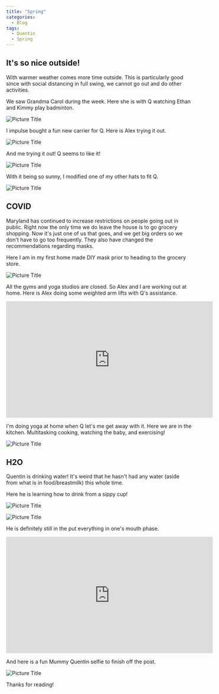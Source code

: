 ```yaml
---
title: "Spring"
categories:
  - Blog
tags:
  - Quentin
  - Spring
---
```


## It's so nice outside!
With warmer weather comes more time outside. This is particularly good since with social distancing in full swing, we cannot go out and do other activities.

We saw Grandma Carol during the week. Here she is with Q watching Ethan and Kimmy play badminton.

![Picture Title](/assets/images/badminton.jpg)

I impulse bought a fun new carrier for Q. Here is Alex trying it out.

![Picture Title](/assets/images/miniam.jpg)

And me trying it out! Q seems to like it!

![Picture Title](/assets/images/minicb.jpg)

With it being so sunny, I modified one of my other hats to fit Q.

![Picture Title](/assets/images/qhat.jpg)

## COVID
Maryland has continued to increase restrictions on people going out in public. Right now the only time we do leave the house is to go grocery shopping. Now it's just one of us that goes, and we get big orders so we don't have to go too frequently. They also have changed the recommendations regarding masks.

Here I am in my first home made DIY mask prior to heading to the grocery store.

![Picture Title](/assets/images/mask.jpg)

All the gyms and yoga studios are closed. So Alex and I are working out at home. Here is Alex doing some weighted arm lifts with Q's assistance.

<p>
</p>

<iframe width="560" height="315" src="https://www.youtube.com/embed/9Jaz5UVqT6I" frameborder="0" allow="accelerometer; autoplay; encrypted-media; gyroscope; picture-in-picture" allowfullscreen></iframe>

<p>
</p>

I'm doing yoga at home when Q let's me get away with it. Here we are in the kitchen. Multitasking cooking, watching the baby, and exercising!

![Picture Title](/assets/images/yoga.jpg)

## H2O
Quentin is drinking water! It's weird that he hasn't had any water (aside from what is in food/breastmilk) this whole time.

Here he is learning how to drink from a sippy cup!

![Picture Title](/assets/images/cup1.jpg)

![Picture Title](/assets/images/cup2.jpg)

He is definitely still in the put everything in one's mouth phase.

<p>
</p>

<iframe width="560" height="315" src="https://www.youtube.com/embed/lA5WEjGCTug" frameborder="0" allow="accelerometer; autoplay; encrypted-media; gyroscope; picture-in-picture" allowfullscreen></iframe>

<p>
</p>

And here is a fun Mummy Quentin selfie to finish off the post.

![Picture Title](/assets/images/qcbselfie.jpg)

Thanks for reading!
